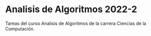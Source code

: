 # Analisis de Algoritmos 2022-2

Tareas del curso Analisis de Algoritmos de la carrera Ciencias de la Computación.
